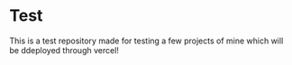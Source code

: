 # Test

This is a test repository made for testing a few projects of mine which will be ddeployed through vercel!
